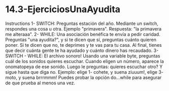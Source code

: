 # 14.3-EjerciciosUnaAyudita
 
Instructions
1- SWITCH:
Preguntas estación del año. Mediante un switch, respondes una cosa u otra. Ejemplo "primavera". Respuesta: "la primavera me alteraaa".
2- WHILE:
Una asociación benéfica te envía a pedir caridad. Preguntas "una ayudita?", y si te dicen que sí, preguntas cuánto quieren poner. Si te dicen que no, te deprimes y te vas para tu casa.
Al final, tienes que decir cuánta gente te ha ayudado y cuánto dinero has recaudado.
3- SWITCH  - WHILE:
El archivo sonoro!
Usando una variable byte, preguntas cuál de los sonidos quieres escuchar. Cuando eligen un número, aparece la onomatopeya de ese sonido. Luego le preguntas: quieres escuchar otro? Y sigue hasta que diga no.
Ejemplo: elige 1- cohete, y suena ziuuum!, elige 3- moto, y suena brrrmmm!
Puedes probar la opción do...while para asegurar de que prueba al menos una vez.
